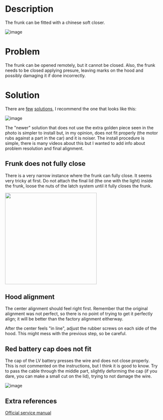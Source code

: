 # Description

The frunk can be fitted with a chinese soft closer.

![image](https://github.com/user-attachments/assets/615bba12-9a83-44fc-ac1f-5a8a3833b59b)

# Problem

The frunk can be opened remotely, but it cannot be closed. Also, the frunk needs to be closed applying presure, leaving marks on the hood and possibly damaging it if done incorrectly.

# Solution

There are [few](https://s.click.aliexpress.com/e/_DllGyjL) [solutions](https://s.click.aliexpress.com/e/_DD6eJh7), I recommend the one that looks like this:

![image](https://github.com/user-attachments/assets/ca45daed-a27f-4210-8d1f-2de191e4eb06)

The "newer" solution that does not use the extra golden piece seen in the photo is simpler to install but, in my opinion, does not fit properly (the motor rubs against a part in the car) and it is noiser. The install procedure is simple, there is many videos about this but I wanted to add info about problem resolution and final alignment.

## Frunk does not fully close

There is a very narrow instance where the frunk can fully close. It seems very tricky at first. Do not attach the final lid (the one with the light) inside the frunk, loose the nuts of the latch system until it fully closes the frunk.

<img src="https://github.com/user-attachments/assets/3548e28c-f685-43b8-b3dd-417663dd0cf4" height="300" />


## Hood alignment

The center alignment should feel right first. Remember that the original alignment was not perfect, so there is no point of trying to get it perfectly align; it will be better than the factory alignment eitherway.

After the center feels "in line", adjust the rubber screws on each side of the hood. This might mess with the previous step, so be careful.

## Red battery cap does not fit

The cap of the LV battery presses the wire and does not close properly. This is not commented on the instructions, but I think it is good to know. Try to pass the cable through the middle part, slightly deforming the cap (if you dare, you can make a small cut on the lid), trying to not damage the wire.

![image](https://github.com/user-attachments/assets/27ae60e9-a1e6-4425-b9fe-d13a2b83759b)


## Extra references

[Official service manual](https://service.tesla.com/docs/Model3/ServiceManual/2024/en-us/GUID-E35285A4-A620-40A0-A662-83F11CF33B6D.html#:~:text=2%20in%20extension%20Ratchet%2Ftorque%20wrench%20%201130534-00-A%2C%20TOOL%2C%20FRUNK%20RELEASE%2C%20MANUAL%20Remove%20the%20rear%20underhood%20apron.%20See)

